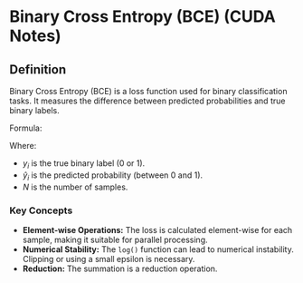 # Binary Cross Entropy (BCE) (CUDA Notes)

## Definition

Binary Cross Entropy (BCE) is a loss function used for binary classification tasks. It measures the difference between predicted probabilities and true binary labels.

Formula:


Where:

* $y_i$ is the true binary label (0 or 1).
* $\hat{y}_i$ is the predicted probability (between 0 and 1).
* $N$ is the number of samples.

### Key Concepts

* **Element-wise Operations:** The loss is calculated element-wise for each sample, making it suitable for parallel processing.
* **Numerical Stability:** The `log()` function can lead to numerical instability. Clipping or using a small epsilon is necessary.
* **Reduction:** The summation is a reduction operation.
